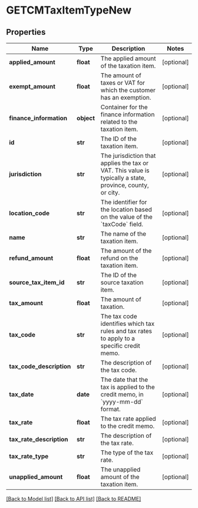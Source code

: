 # GETCMTaxItemTypeNew

## Properties
Name | Type | Description | Notes
------------ | ------------- | ------------- | -------------
**applied_amount** | **float** | The applied amount of the taxation item.  | [optional] 
**exempt_amount** | **float** | The amount of taxes or VAT for which the customer has an exemption.  | [optional] 
**finance_information** | **object** | Container for the finance information related to the taxation item.  | [optional] 
**id** | **str** | The ID of the taxation item.  | [optional] 
**jurisdiction** | **str** | The jurisdiction that applies the tax or VAT. This value is typically a state, province, county, or city.  | [optional] 
**location_code** | **str** | The identifier for the location based on the value of the &#x60;taxCode&#x60; field.  | [optional] 
**name** | **str** | The name of the taxation item.  | [optional] 
**refund_amount** | **float** | The amount of the refund on the taxation item.  | [optional] 
**source_tax_item_id** | **str** | The ID of the source taxation item.  | [optional] 
**tax_amount** | **float** | The amount of taxation.  | [optional] 
**tax_code** | **str** | The tax code identifies which tax rules and tax rates to apply to a specific credit memo.  | [optional] 
**tax_code_description** | **str** | The description of the tax code.  | [optional] 
**tax_date** | **date** | The date that the tax is applied to the credit memo, in &#x60;yyyy-mm-dd&#x60; format.  | [optional] 
**tax_rate** | **float** | The tax rate applied to the credit memo.  | [optional] 
**tax_rate_description** | **str** | The description of the tax rate.  | [optional] 
**tax_rate_type** | **str** | The type of the tax rate.  | [optional] 
**unapplied_amount** | **float** | The unapplied amount of the taxation item.  | [optional] 

[[Back to Model list]](../README.md#documentation-for-models) [[Back to API list]](../README.md#documentation-for-api-endpoints) [[Back to README]](../README.md)

